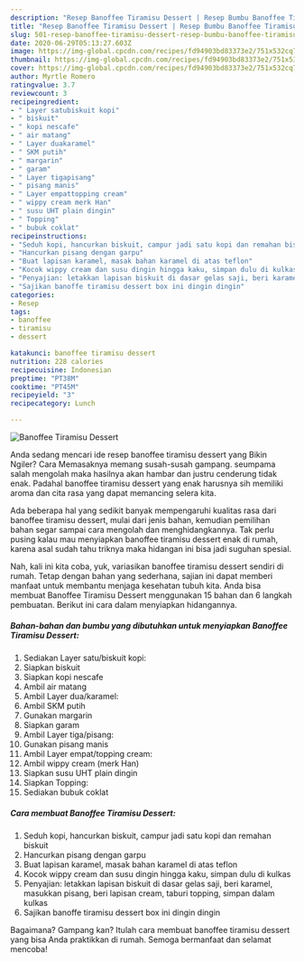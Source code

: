 ```yaml
---
description: "Resep Banoffee Tiramisu Dessert | Resep Bumbu Banoffee Tiramisu Dessert Yang Lezat"
title: "Resep Banoffee Tiramisu Dessert | Resep Bumbu Banoffee Tiramisu Dessert Yang Lezat"
slug: 501-resep-banoffee-tiramisu-dessert-resep-bumbu-banoffee-tiramisu-dessert-yang-lezat
date: 2020-06-29T05:13:27.603Z
image: https://img-global.cpcdn.com/recipes/fd94903bd83373e2/751x532cq70/banoffee-tiramisu-dessert-foto-resep-utama.jpg
thumbnail: https://img-global.cpcdn.com/recipes/fd94903bd83373e2/751x532cq70/banoffee-tiramisu-dessert-foto-resep-utama.jpg
cover: https://img-global.cpcdn.com/recipes/fd94903bd83373e2/751x532cq70/banoffee-tiramisu-dessert-foto-resep-utama.jpg
author: Myrtle Romero
ratingvalue: 3.7
reviewcount: 3
recipeingredient:
- " Layer satubiskuit kopi"
- " biskuit"
- " kopi nescafe"
- " air matang"
- " Layer duakaramel"
- " SKM putih"
- " margarin"
- " garam"
- " Layer tigapisang"
- " pisang manis"
- " Layer empattopping cream"
- " wippy cream merk Han"
- " susu UHT plain dingin"
- " Topping"
- " bubuk coklat"
recipeinstructions:
- "Seduh kopi, hancurkan biskuit, campur jadi satu kopi dan remahan biskuit"
- "Hancurkan pisang dengan garpu"
- "Buat lapisan karamel, masak bahan karamel di atas teflon"
- "Kocok wippy cream dan susu dingin hingga kaku, simpan dulu di kulkas"
- "Penyajian: letakkan lapisan biskuit di dasar gelas saji, beri karamel, masukkan pisang, beri lapisan cream, taburi topping, simpan dalam kulkas"
- "Sajikan banoffe tiramisu dessert box ini dingin dingin"
categories:
- Resep
tags:
- banoffee
- tiramisu
- dessert

katakunci: banoffee tiramisu dessert 
nutrition: 228 calories
recipecuisine: Indonesian
preptime: "PT38M"
cooktime: "PT45M"
recipeyield: "3"
recipecategory: Lunch

---
```



![Banoffee Tiramisu Dessert](https://img-global.cpcdn.com/recipes/fd94903bd83373e2/751x532cq70/banoffee-tiramisu-dessert-foto-resep-utama.jpg)

Anda sedang mencari ide resep banoffee tiramisu dessert yang Bikin Ngiler? Cara Memasaknya memang susah-susah gampang. seumpama salah mengolah maka hasilnya akan hambar dan justru cenderung tidak enak. Padahal banoffee tiramisu dessert yang enak harusnya sih memiliki aroma dan cita rasa yang dapat memancing selera kita.



Ada beberapa hal yang sedikit banyak mempengaruhi kualitas rasa dari banoffee tiramisu dessert, mulai dari jenis bahan, kemudian pemilihan bahan segar sampai cara mengolah dan menghidangkannya. Tak perlu pusing kalau mau menyiapkan banoffee tiramisu dessert enak di rumah, karena asal sudah tahu triknya maka hidangan ini bisa jadi suguhan spesial.


Nah, kali ini kita coba, yuk, variasikan banoffee tiramisu dessert sendiri di rumah. Tetap dengan bahan yang sederhana, sajian ini dapat memberi manfaat untuk membantu menjaga kesehatan tubuh kita. Anda bisa membuat Banoffee Tiramisu Dessert menggunakan 15 bahan dan 6 langkah pembuatan. Berikut ini cara dalam menyiapkan hidangannya.

<!--inarticleads1-->

##### Bahan-bahan dan bumbu yang dibutuhkan untuk menyiapkan Banoffee Tiramisu Dessert:

1. Sediakan  Layer satu/biskuit kopi:
1. Siapkan  biskuit
1. Siapkan  kopi nescafe
1. Ambil  air matang
1. Ambil  Layer dua/karamel:
1. Ambil  SKM putih
1. Gunakan  margarin
1. Siapkan  garam
1. Ambil  Layer tiga/pisang:
1. Gunakan  pisang manis
1. Ambil  Layer empat/topping cream:
1. Ambil  wippy cream (merk Han)
1. Siapkan  susu UHT plain dingin
1. Siapkan  Topping:
1. Sediakan  bubuk coklat




<!--inarticleads2-->

##### Cara membuat Banoffee Tiramisu Dessert:

1. Seduh kopi, hancurkan biskuit, campur jadi satu kopi dan remahan biskuit
1. Hancurkan pisang dengan garpu
1. Buat lapisan karamel, masak bahan karamel di atas teflon
1. Kocok wippy cream dan susu dingin hingga kaku, simpan dulu di kulkas
1. Penyajian: letakkan lapisan biskuit di dasar gelas saji, beri karamel, masukkan pisang, beri lapisan cream, taburi topping, simpan dalam kulkas
1. Sajikan banoffe tiramisu dessert box ini dingin dingin




Bagaimana? Gampang kan? Itulah cara membuat banoffee tiramisu dessert yang bisa Anda praktikkan di rumah. Semoga bermanfaat dan selamat mencoba!
